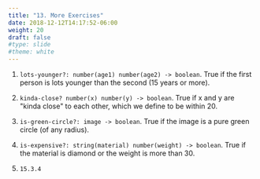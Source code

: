 ```yaml
---
title: "13. More Exercises"
date: 2018-12-12T14:17:52-06:00
weight: 20
draft: false
#type: slide
#theme: white
---
```


1. `lots-younger?: number(age1) number(age2) -> boolean`. True if the
   first person is lots younger than the second (15 years or more).
   
2. `kinda-close? number(x) number(y) -> boolean`. True if x and y are
   "kinda close" to each other, which we define to be within 20.
   
3. `is-green-circle?: image -> boolean`. True if the image is a pure
   green circle (of any radius).
   
4. `is-expensive?: string(material) number(weight) -> boolean`. True
   if the material is diamond or the weight is more than 30.
   
5. `15.3.4`


